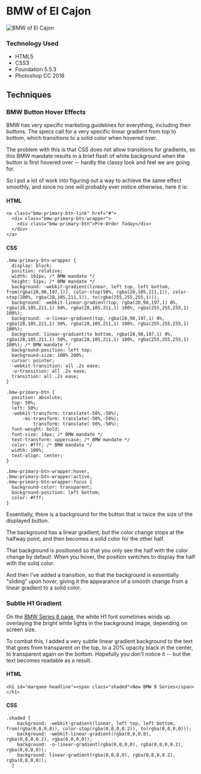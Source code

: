 # BMW of El Cajon

![BMW of El Cajon](https://raw.githubusercontent.com/toddcf/bmw-el-cajon/assets/img/2019-x7/overhead-helipad/1268x499-min.jpg "BMW of El Cajon")

### Technology Used

- HTML5
- CSS3
- Foundation 5.5.3
- Photoshop CC 2018

## Techniques

### BMW Button Hover Effects

BMW has very specific marketing guidelines for everything, including their buttons. The specs call for a very specific linear gradient from top to bottom, which transitions to a solid color when hovered over.

The problem with this is that CSS does not allow transitions for gradients, so this BMW mandate results in a brief flash of white background when the button is first hovered over -- hardly the classy look and feel we are going for.

So I put a lot of work into figuring out a way to achieve the same effect smoothly, and since no one will probably ever notice otherwise, here it is:

#### HTML

```
<a class="bmw-primary-btn-link" href="#">
  <div class="bmw-primary-btn-wrapper">
    <div class="bmw-primary-btn">Pre-Order Today</div>
  </div>
</a>
```

#### CSS

```
.bmw-primary-btn-wrapper {
  display: block;
  position: relative;
  width: 191px; /* BMW mandate */
  height: 51px; /* BMW mandate */
  background: -webkit-gradient(linear, left top, left bottom, from(rgba(28,98,197,1)), color-stop(50%, rgba(28,105,211,1)), color-stop(100%, rgba(28,105,211,1)), to(rgba(255,255,255,1)));
  background: -webkit-linear-gradient(top, rgba(28,98,197,1) 0%, rgba(28,105,211,1) 50%, rgba(28,105,211,1) 100%, rgba(255,255,255,1) 100%);
  background: -o-linear-gradient(top, rgba(28,98,197,1) 0%, rgba(28,105,211,1) 50%, rgba(28,105,211,1) 100%, rgba(255,255,255,1) 100%);
  background: linear-gradient(to bottom, rgba(28,98,197,1) 0%, rgba(28,105,211,1) 50%, rgba(28,105,211,1) 100%, rgba(255,255,255,1) 100%); /* BMW mandate */
  background-position: left top;
  background-size: 100% 200%;
  cursor: pointer;
  -webkit-transition: all .2s ease;
  -o-transition: all .2s ease;
  transition: all .2s ease;
}

.bmw-primary-btn {
  position: absolute;
  top: 50%;
  left: 50%;
  -webkit-transform: translate(-50%,-50%);
      -ms-transform: translate(-50%,-50%);
          transform: translate(-50%,-50%);
  font-weight: bold;
  font-size: 14px; /* BMW mandate */
  text-transform: uppercase; /* BMW mandate */
  color: #fff; /* BMW mandate */
  width: 100%;
  text-align: center;
}

.bmw-primary-btn-wrapper:hover,
.bmw-primary-btn-wrapper:active,
.bmw-primary-btn-wrapper:focus {
  background-color: transparent;
  background-position: left bottom;
  color: #fff;
}
```

Essentially, there is a background for the button that is twice the size of the displayed button.

The background has a linear gradient, but the color change stops at the halfway point, and then becomes a solid color for the other half.

That background is positioned so that you only see the half with the color change by default. When you hover, the position switches to display the half with the solid color.

And then I've added a transition, so that the background is essentially "sliding" upon hover, giving it the appearance of a smooth change from a linear gradient to a solid color.

### Subtle H1 Gradient

On the [BMW Series 8 page](https://www.google.com), the white H1 font sometimes winds up overlaying the bright white lights in the background image, depending on screen size.

To combat this, I added a very subtle linear gradient background to the text that goes from transparent on the top, to a 20% opacity black in the center, to transparent again on the bottom. Hopefully you don't notice it -- but the text becomes readable as a result.

#### HTML

`<h1 id="marquee-headline"><span class="shaded">New BMW 8 Series</span></h1>`

#### CSS

```
.shaded {
    background: -webkit-gradient(linear, left top, left bottom, from(rgba(0,0,0,0)), color-stop(rgba(0,0,0,0.2)), to(rgba(0,0,0,0)));
    background: -webkit-linear-gradient(rgba(0,0,0,0), rgba(0,0,0,0.2), rgba(0,0,0,0));
    background: -o-linear-gradient(rgba(0,0,0,0), rgba(0,0,0,0.2), rgba(0,0,0,0));
    background: linear-gradient(rgba(0,0,0,0), rgba(0,0,0,0.2), rgba(0,0,0,0));
  }
  ```